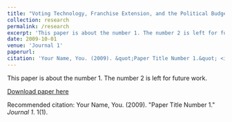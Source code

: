 ```yaml
---
title: "Voting Technology, Franchise Extension, and the Political Budget Cycle: Evidence from Brazilian Legislatures"
collection: research
permalink: /research
excerpt: 'This paper is about the number 1. The number 2 is left for future work.'
date: 2009-10-01
venue: 'Journal 1'
paperurl:
citation: 'Your Name, You. (2009). &quot;Paper Title Number 1.&quot; <i>Journal 1</i>. 1(1).'
---
```

This paper is about the number 1. The number 2 is left for future work.

[Download paper here](http://academicpages.github.io/files/paper1.pdf)

Recommended citation: Your Name, You. (2009). "Paper Title Number 1." <i>Journal 1</i>. 1(1).
